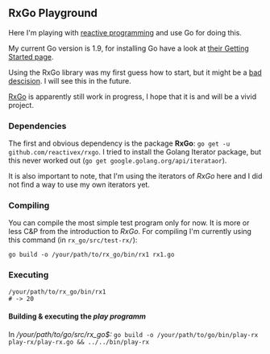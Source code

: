 ## RxGo Playground

Here I'm playing with [reactive programming](https://gist.github.com/staltz/868e7e9bc2a7b8c1f7549) and use Go for doing this.

My current Go version is 1.9, for installing Go have a look at [their Getting Started page](https://golang.org/doc/install).

Using the RxGo library was my first guess how to start, but it might be a [bad descision](https://news.ycombinator.com/item?id=13562538). I will see this in the future.

[RxGo](https://github.com/ReactiveX/RxGo) is apparently still work in progress, I hope that it is and will be a vivid project.


### Dependencies

The first and obvious dependency is the package **RxGo**: `go get -u github.com/reactivex/rxgo`.
I tried to install the Golang Iterator package, but this never worked out (`go get google.golang.org/api/iterataor`).

It is also important to note, that I'm using the iterators of *RxGo* here and I did not find a way to use my own iterators yet.

### Compiling

You can compile the most simple test program only for now. It is more or less C&P from the introduction to *RxGo*.
For compiling I'm currently using this command (in `rx_go/src/test-rx/`):

    go build -o /your/path/to/rx_go/bin/rx1 rx1.go

### Executing

    /your/path/to/rx_go/bin/rx1
    # -> 20

#### Building & executing the *play programm*

In */your/path/to/go/src/rx_go$:* `go build -o /your/path/to/go/bin/play-rx play-rx/play-rx.go && ../../bin/play-rx`